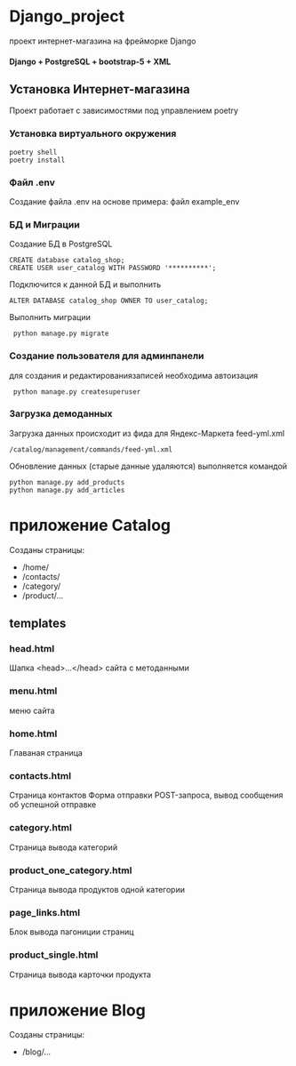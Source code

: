 # Django_project
проект  интернет-магазина на фрейморке Django 
#### Django + PostgreSQL + bootstrap-5 + XML

## Установка Интернет-магазина
Проект работает с зависимостями под управлением poetry 
### Установка виртуального окружения
```
poetry shell
poetry install
```
### Файл .env
Создание файла .env на основе примера: файл example_env

### БД и Миграции
Создание БД в PostgreSQL 
```
CREATE database catalog_shop;
CREATE USER user_catalog WITH PASSWORD '**********';
```
Подключится к данной БД и выполнить
```
ALTER DATABASE catalog_shop OWNER TO user_catalog;
```
Выполнить миграции 
```
 python manage.py migrate
```
### Создание пользователя для админпанели
для создания и редактированиязаписей необходима автоизация
```
 python manage.py createsuperuser
```

### Загрузка демоданных
Загрузка данных происходит из фида для Яндекс-Маркета feed-yml.xml
```
/catalog/management/commands/feed-yml.xml
```
Обновление данных (старые данные удаляются) выполняется командой
```
python manage.py add_products
python manage.py add_articles

```


# приложение Catalog

Созданы страницы:
* /home/
* /contacts/
* /category/
* /product/...


## templates
### head.html
Шапка \<head>...\</head> сайта с методанными
### menu.html
меню сайта
### home.html
Главаная страница
### contacts.html
Страница контактов 
Форма отправки POST-запроса, вывод сообщения об успешной отправке 
### category.html
Страница вывода категорий 
### product_one_category.html
Страница вывода продуктов одной категории
### page_links.html
Блок вывода пагониции страниц
### product_single.html
Страница вывода карточки продукта

# приложение Blog

Созданы страницы:
* /blog/...

